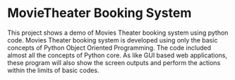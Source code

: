 # MovieTheater Booking System
 
This project shows a  demo of Movies Theater booking system using python code. Movies Theater booking system is developed using only the basic concepts of Python Object Oriented Programming. The code included almost all the concepts of Python core. As like GUI based web applications, these program will also show the screen outputs and perform the actions within the limits of  basic codes.
